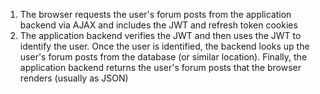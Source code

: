 1. The browser requests the user's forum posts from the application backend via AJAX and includes the JWT and refresh token cookies
1. The application backend verifies the JWT and then uses the JWT to identify the user. Once the user is identified, the backend looks up the user's forum posts from the database (or similar location). Finally, the application backend returns the user's forum posts that the browser renders (usually as JSON)